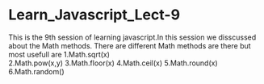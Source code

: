 # Learn_Javascript_Lect-9
This is the 9th session of learning javascript.In this session we disscussed about the Math methods.
There are different Math methods are there but most usefull are 
1.Math.sqrt(x)\
2.Math.pow(x,y)
3.Math.floor(x)
4.Math.ceil(x)
5.Math.round(x)
6.Math.random()
